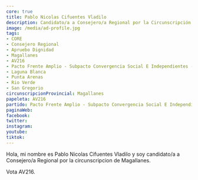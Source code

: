```yaml
---
core: true
title: Pablo Nicolas Cifuentes Vladilo
description: Candidato/a a Consejero/a Regional por la Circunscripción de Magallanes
image: /media/ad-profile.jpg
tags:
- CORE
- Consejero Regional
- Apruebo Dignidad
- Magallanes
- AV216
- Pacto Frente Amplio - Subpacto Convergencia Social E Independientes - Independientes
- Laguna Blanca
- Punta Arenas
- Rio Verde
- San Gregorio
circunscripcionProvincial: Magallanes
papeleta: AV216
partido: Pacto Frente Amplio - Subpacto Convergencia Social E Independientes - Independientes
paginaWeb:
facebook:
twitter:
instagram:
youtube:
tiktok:
---
```

Hola, mi nombre es Pablo Nicolas Cifuentes Vladilo y soy candidato/a a Consejero/a Regional por la circunscripcion de Magallanes.

Vota AV216.